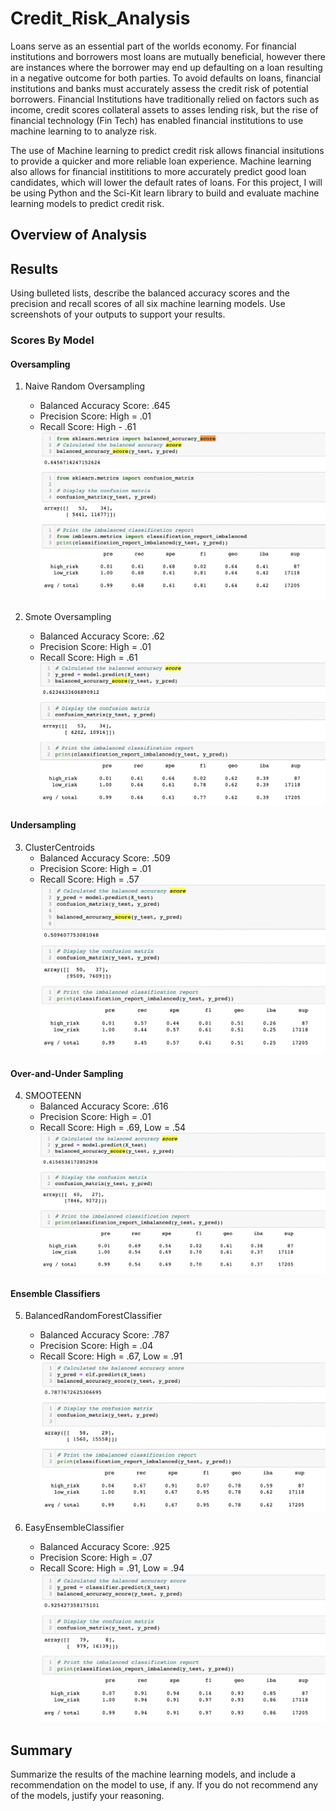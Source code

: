 # Credit_Risk_Analysis

Loans serve as an essential part of the worlds economy. For financial institutions and borrowers most loans are mutually beneficial, however there are instances where the borrower may end up defaulting on a loan resulting in a negative outcome for both parties. To avoid defaults on loans, financial institutions and banks must accurately assess the credit risk of potential borrowers. Financial Institutions have traditionally relied on factors such as income, credit scores collateral assets to asses lending risk, but the rise of financial technology (Fin Tech) has enabled financial institutions to use machine learning to to analyze risk.

The use of Machine learning to predict credit risk allows financial insitutions to provide a quicker and more reliable loan experience. Machine learning also allows for financial instititions to more accurately predict good loan candidates, which will lower the default rates of loans. For this project, I will be using Python and the Sci-Kit learn library to build and evaluate machine learning models to predict credit risk.

## Overview of Analysis

## Results

Using bulleted lists, describe the balanced accuracy scores and the precision and recall scores of all six machine learning models. Use screenshots of your outputs to support your results.
### Scores By Model

#### Oversampling

1. Naive Random Oversampling
    - Balanced Accuracy Score: .645
    - Precision Score: High = .01
    - Recall Score: High - .61
![](Resources/Naive_over.png)

2. Smote Oversampling
    - Balanced Accuracy Score: .62
    - Precision Score: High = .01
    - Recall Score: High = .61
![](Resources/smote_over.png)

#### Undersampling

3. ClusterCentroids
    - Balanced Accuracy Score: .509
    - Precision Score: High = .01
    - Recall Score: High = .57
![](Resources/clustercentroids.png)

#### Over-and-Under Sampling
4. SMOOTEENN
    - Balanced Accuracy Score: .616
    - Precision Score: High = .01
    - Recall Score: High = .69, Low = .54
![](Resources/over_under.png)

#### Ensemble Classifiers
5. BalancedRandomForestClassifier
    - Balanced Accuracy Score: .787
    - Precision Score: High = .04
    - Recall Score: High = .67, Low = .91
![](Resources/BalancedRandomForest.png)

6. EasyEnsembleClassifier
    - Balanced Accuracy Score: .925
    - Precision Score: High = .07
    - Recall Score: High = .91, Low = .94
![](Resources/EasyEnsemble.png)

## Summary

Summarize the results of the machine learning models, and include a recommendation on the model to use, if any. If you do not recommend any of the models, justify your reasoning.
